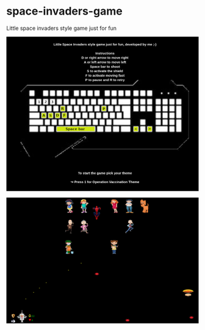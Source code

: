 # space-invaders-game
Little space invaders style game just for fun

![instructions](./images/instructions.png)

![space invaders](./images/game.png)
